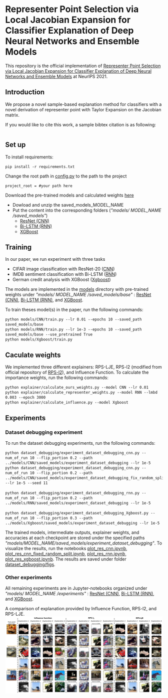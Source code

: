 # Representer Point Selection via Local Jacobian Expansion for Classifier Explanation of Deep Neural Networks and Ensemble Models

This repository is the official implementation of
[Representer Point Selection via Local Jacobian Expansion for Classifier Explanation of Deep Neural Networks and Ensemble Models]()
at NeurIPS 2021.

## Introduction

We propose a novel sample-based explanation method for classifiers with a novel derivation of representer point with
Taylor Expansion on the Jacobian matrix.

If you would like to cite this work, a sample bibtex citation is as following:

```
```

## Set up

To install requirements:

```
pip install -r requirements.txt
```

Change the root path in [config.py](config.py) to the path to the project

```
project_root = #your path here
```

Download the pre-trained models and calculated weights
[here](https://drive.google.com/drive/folders/1JeENy29HNrxay_HAC9m-IDJAeuFVnWaT?usp=sharing)

- Dowload and unzip the saved_models_MODEL_NAME
- Put the content into the corresponding folders (*"models/ MODEL_NAME /saved_models"*)
    - [ResNet (CNN)](models/CNN/saved_models)
    - [Bi-LSTM (RNN)](models/RNN/saved_models)
    - [XGBoost](models/Xgboost/saved_models)

## Training

In our paper, we run experiment with three tasks

- CIFAR image classification with ResNet-20 ([CNN](CNN))
- IMDB sentiment classification with Bi-LSTM ([RNN](RNN))
- German credit analysis with XGBoost ([Xgboost](Xgboost))

The models are implemented in the [models](models) directory with pre-trained weights under *"models/ MODEL_NAME
/saved_models/base"*
: [ResNet (CNN)](models/CNN/saved_models/base), [Bi-LSTM (RNN)](models/RNN/saved_models/base),
and [XGBoost](models/Xgboost/saved_models/base).

To train theses model(s) in the paper, run the following commands:

```
python models/CNN/train.py --lr 0.01 --epochs 10 --saved_path saved_models/base
python models/RNN/train.py --lr 1e-3 --epochs 10 --saved_path saved_models/base --use_pretrained True
python models/Xgboost/train.py
```

## Caculate weights

We implemented three different explainers: RPS-LJE, RPS-l2
(modified from official repository of [RPS-l2](https://github.com/chihkuanyeh/Representer_Point_Selection)), and
Influence Function. To calculate the importance weights, run the following commands:

```
python explainer/calculate_ours_weights.py --model CNN --lr 0.01
python explainer/calculate_representer_weights.py --model RNN --lmbd 0.003 --epoch 3000
python explainer/calculate_influence.py --model Xgboost
```

## Experiments

### Dataset debugging experiment

To run the dataset debugging experiments, run the following commands:

```
python dataset_debugging/experiment_dataset_debugging_cnn.py --num_of_run 10 --flip_portion 0.2 --path ../models/CNN/saved_models/experiment_dataset_debugging --lr 1e-5
python dataset_debugging/experiment_dataset_debugging_cnn.py --num_of_run 10 --flip_portion 0.2 --path ../models/CNN/saved_models/experiment_dataset_debugging_fix_random_split --lr 1e-5 --seed 11

python dataset_debugging/experiment_dataset_debugging_rnn.py --num_of_run 10 --flip_portion 0.2 --path ../models/RNN/saved_models/experiment_dataset_debugging --lr 1e-5

python dataset_debugging/experiment_dataset_debugging_Xgboost.py --num_of_run 10 --flip_portion 0.3 --path ../models/Xgboost/saved_models/experiment_dataset_debugging --lr 1e-5
```

The trained models, intermediate outputs, explainer weights, and accuracies at each checkpoint are stored under the
specified paths
*"models/MODEL_NAME/saved_models/experiment_dataset_debugging"*. To visualize the results, run the notebooks
[plot_res_cnn.ipynb](dataset_debugging/plot_res_cnn.ipynb),
[plot_res_cnn_fixed_random_split.ipynb](dataset_debugging/plot_res_cnn_fixed_random_split.ipynb),
[plot_res_rnn.ipynb](dataset_debugging/plot_res_rnn.ipynb),
[plot_res_xgboost.ipynb](dataset_debugging/plot_res_xgboost.ipynb). The results are saved under
folder [dataset_debugging/figs](dataset_debugging/figs).

### Other experiments

All remaining experiments are in Jupyter-notebooks organized under *"models/ MODEL_NAME /experiments"*
: [ResNet (CNN)](models/CNN/experiments), [Bi-LSTM (RNN)](models/RNN/experiments),
and [XGBoost](models/Xgboost/experiments).

A comparison of explanation provided by Influence Function, RPS-l2, and RPS-LJE.
![Explanation for Image Classification](models/CNN/experiments/figs/img_comparison_3_methods.jpg
)






